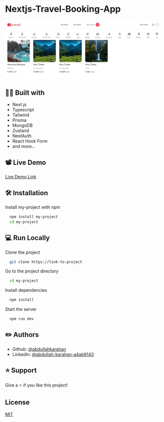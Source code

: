 
# Nextjs-Travel-Booking-App






![App Screenshot](https://github.com/abdullahkarahan/Nextjs-Travel-App/blob/main/public/home.JPG)


##  👨‍💻  Built with

- Next.js
- Typescript
- Tailwind
- Prisma
- MongoDB
- Zustand
- NextAuth
- React Hook Form
- and more...


## 📽 Live Demo

  [Live Demo Link](https://travel-app-six-nu.vercel.app/)
 
##  🛠 Installation

Install my-project with npm

```bash
  npm install my-project
  cd my-project
```
    
## 💻 Run Locally

Clone the project

```bash
  git clone https://link-to-project
```

Go to the project directory

```bash
  cd my-project
```

Install dependencies

```bash
  npm install
```

Start the server

```bash
  npm run dev
```


## ✏️ Authors

- Github: [@abdullahkarahan](https://github.com/abdullahkarahan)
- LinkedIn: [@abdullah-karahan-a4ab9143](https://www.linkedin.com/in/abdullah-karahan-a4ab9143/)




## ⭐️ Support

Give a ⭐️ if you like this project!


## License

[MIT](https://choosealicense.com/licenses/mit/)

